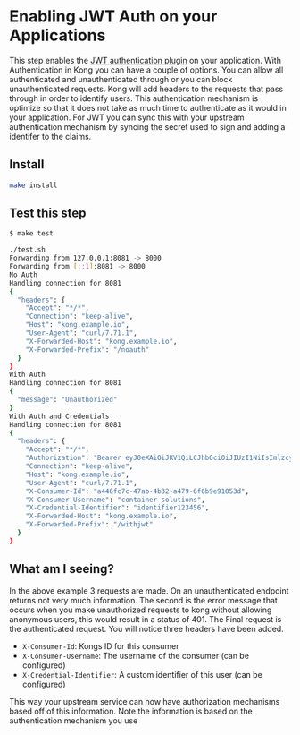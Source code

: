 # Enabling JWT Auth on your Applications

This step enables the [JWT authentication plugin](https://docs.konghq.com/hub/kong-inc/jwt/) on your application. With Authentication in Kong you can have a couple of options. You can allow all authenticated and unauthenticated through or you can block unauthenticated requests. Kong will add headers to the requests that pass through in order to identify users. This authentication mechanism is optimize so that it does not take as much time to authenticate as it would in your application. For JWT you can sync this with your upstream authentication mechanism by syncing the secret used to sign and adding a identifer to the claims. 

## Install

```bash
make install
```

## Test this step

```bash
$ make test

./test.sh
Forwarding from 127.0.0.1:8081 -> 8000
Forwarding from [::1]:8081 -> 8000
No Auth
Handling connection for 8081
{
  "headers": {
    "Accept": "*/*",
    "Connection": "keep-alive",
    "Host": "kong.example.io",
    "User-Agent": "curl/7.71.1",
    "X-Forwarded-Host": "kong.example.io",
    "X-Forwarded-Prefix": "/noauth"
  }
}
With Auth
Handling connection for 8081
{
  "message": "Unauthorized"
}
With Auth and Credentials
Handling connection for 8081
{
  "headers": {
    "Accept": "*/*",
    "Authorization": "Bearer eyJ0eXAiOiJKV1QiLCJhbGciOiJIUzI1NiIsImlzcyI6ImlkZW50aWZpZXIxMjM0NTYifQ.e30.jhBKrvcFMKHPuslt4CmTMqbDSanDJTQoBHNDcpM9kwA",
    "Connection": "keep-alive",
    "Host": "kong.example.io",
    "User-Agent": "curl/7.71.1",
    "X-Consumer-Id": "a446fc7c-47ab-4b32-a479-6f6b9e91053d",
    "X-Consumer-Username": "container-solutions",
    "X-Credential-Identifier": "identifier123456",
    "X-Forwarded-Host": "kong.example.io",
    "X-Forwarded-Prefix": "/withjwt"
  }
}
```

## What am I seeing?

In the above example 3 requests are made. On an unauthenticated endpoint returns not very much information. The second is the error message that occurs when you make unauthorized requests to kong without allowing anonymous users, this would result in a status of 401. The Final request is the authenticated request. You will notice three headers have been added.

- `X-Consumer-Id`: Kongs ID for this consumer
- `X-Consumer-Username`: The username of the consumer (can be configured)
- `X-Credential-Identifier`: A custom identifier of this user (can be configured)

This way your upstream service can now have authorization mechanisms based off of this information. Note the information is based on the authentication mechanism you use
